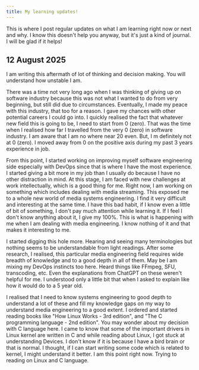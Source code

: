 ```yaml
---
title: My learning updates!
---
```


This is where I post regular updates on what I am learning right now or next and why. I know this doesn't help you anyway, but it's just a kind of journal. I will be glad if it helps!

## 12 August 2025

I am writing this aftermath of lot of thinking and decision making. You will understand how unstable I am.

There was a time not very long ago when I was thinking of giving up on software industry because this was not what I wanted to do from very beginning, but still did due to circumstances.
Eventually, I made my peace with this industry, that too for a reason. I gave my chances with other potential careers I could go into. I quickly realised the fact that whatever new field this is going to be,
I need to start from 0 (zero). That was the time when I realised how far I travelled from the very 0 (zero) in software industry. I am aware that I am no where near 20 even. But, I m definitely not at 0 (zero). I moved away from 0
on the positive axis during my past 3 years experience in job.

From this point, I started working on improving myself software engineering side especially with DevOps since that is where I have the most experience. I started giving a bit more in my job than I usually do because I have
no other distraction in mind. At this stage, I am faced with new challenges at work intellectually, which is a good thing for me. Right now, I am working on something which includes dealing with media streaming. This
exposed me to a whole new world of media systems engineering. I find it very difficult and interesting at the same time. I have this bad habit, if I know even a little of bit of something, I don't pay much attention while
learning it. If I feel I don't know anything about it, I give my 100%. This is what is happening with me when I am dealing with media engineering. I know nothing of it and that makes it interesting to me.

I started digging this hole more. Hearing and seeing many terminologies but nothing seems to be understandable from light readings. After some research, I realised, this particular media engineering field requires wide
breadth of knowledge and to a good depth in all of them. May be I am mixing my DevOps instincts too here. Heard things like FFmpeg, SFU, transcoding, etc. Even the explanations from ChatGPT on these weren't helpful for
me. I understood only a little bit that when I asked to explain like how it would do to a 5 year old.

I realised that I need to know systems engineering to good depth to understand a lot of these and fill my knowledge gaps on my way to understand media engineering to a good extent. I ordered and started reading books like
"How Linux Works - 3rd edition", and "The C programming language - 2nd edition". You may wonder about my decision with C language here. I came to know that some of the important drivers in Linux kernel are written in C and
while reading about Linux, I got stuck at understanding Devices. I don't know if it is because I have a bird brain or that is normal. I thought, if I can start writing some code which is related to kernel, I might understand
it better. I am this point right now. Trying to reading on Linux and C language.
